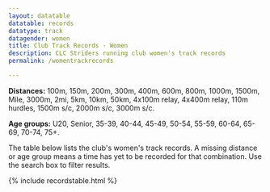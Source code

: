 ```yaml
---
layout: datatable
datatable: records
datatype: track
datagender: women
title: Club Track Records - Women
description: CLC Striders running club women's track records
permalink: /womentrackrecords

---
```


**Distances:** 100m, 150m, 200m, 300m, 400m, 600m, 800m, 1000m, 1500m, Mile, 3000m, 2mi, 5km, 10km, 50km, 4x100m relay, 4x400m relay, 110m hurdles, 1500m s/c, 2000m s/c, 3000m s/c.

**Age groups:** U20, Senior, 35-39, 40-44, 45-49, 50-54, 55-59, 60-64, 65-69, 70-74, 75+.

The table below lists the club's women's track records. A missing distance or age group means a time has yet to be recorded for that combination. Use the search box to filter results.

{% include recordstable.html %}
